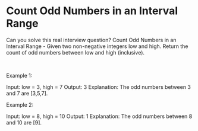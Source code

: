 # Count Odd Numbers in an Interval Range

Can you solve this real interview question? Count Odd Numbers in an Interval Range - Given two non-negative integers low and high. Return the count of odd numbers between low and high (inclusive).

 

Example 1:


Input: low = 3, high = 7
Output: 3
Explanation: The odd numbers between 3 and 7 are [3,5,7].

Example 2:


Input: low = 8, high = 10
Output: 1
Explanation: The odd numbers between 8 and 10 are [9].